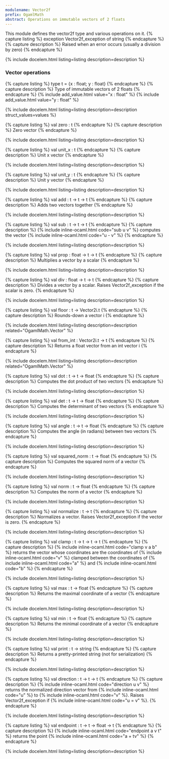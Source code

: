 ```yaml
---
modulename: Vector2f 
prefix: OgamlMath
abstract: Operations on immutable vectors of 2 floats 
---
```



This module defines the vector2f type and various operations on it. 
{% capture listing %}
exception Vector2f_exception of string
{% endcapture %}
{% capture description %}
Raised when an error occurs (usually a division by zero) 
{% endcapture %}

{% include docelem.html listing=listing description=description  %}

### Vector operations 

{% capture listing %}
type t = {x : float; y : float}
{% endcapture %}
{% capture description %}
Type of immutable vectors of 2 floats 
{% endcapture %}
{% include add_value.html value="x : float" %}
{% include add_value.html value="y : float" %}

{% include docelem.html listing=listing description=description struct_values=values %}

{% capture listing %}
val zero : t
{% endcapture %}
{% capture description %}
Zero vector 
{% endcapture %}

{% include docelem.html listing=listing description=description  %}

{% capture listing %}
val unit_x : t
{% endcapture %}
{% capture description %}
Unit x vector 
{% endcapture %}

{% include docelem.html listing=listing description=description  %}

{% capture listing %}
val unit_y : t
{% endcapture %}
{% capture description %}
Unit y vector 
{% endcapture %}

{% include docelem.html listing=listing description=description  %}

{% capture listing %}
val add : t -> t -> t
{% endcapture %}
{% capture description %}
Adds two vectors together 
{% endcapture %}

{% include docelem.html listing=listing description=description  %}

{% capture listing %}
val sub : t -> t -> t
{% endcapture %}
{% capture description %}
{% include inline-ocaml.html code="sub u v" %} computes the vector {% include inline-ocaml.html code="u - v" %} 
{% endcapture %}

{% include docelem.html listing=listing description=description  %}

{% capture listing %}
val prop : float -> t -> t
{% endcapture %}
{% capture description %}
Multiplies a vector by a scalar 
{% endcapture %}

{% include docelem.html listing=listing description=description  %}

{% capture listing %}
val div : float -> t -> t
{% endcapture %}
{% capture description %}
Divides a vector by a scalar. Raises Vector2f_exception if the scalar is zero. 
{% endcapture %}

{% include docelem.html listing=listing description=description  %}

{% capture listing %}
val floor : t -> Vector2i.t
{% endcapture %}
{% capture description %}
Rounds-down a vector i 
{% endcapture %}

{% include docelem.html listing=listing description=description  related="OgamlMath.Vector" %}

{% capture listing %}
val from_int : Vector2i.t -> t
{% endcapture %}
{% capture description %}
Returns a float vector from an int vector i 
{% endcapture %}

{% include docelem.html listing=listing description=description  related="OgamlMath.Vector" %}

{% capture listing %}
val dot : t -> t -> float
{% endcapture %}
{% capture description %}
Computes the dot product of two vectors 
{% endcapture %}

{% include docelem.html listing=listing description=description  %}

{% capture listing %}
val det : t -> t -> float
{% endcapture %}
{% capture description %}
Computes the determinant of two vectors 
{% endcapture %}

{% include docelem.html listing=listing description=description  %}

{% capture listing %}
val angle : t -> t -> float
{% endcapture %}
{% capture description %}
Computes the angle (in radians) between two vectors 
{% endcapture %}

{% include docelem.html listing=listing description=description  %}

{% capture listing %}
val squared_norm : t -> float
{% endcapture %}
{% capture description %}
Computes the squared norm of a vector 
{% endcapture %}

{% include docelem.html listing=listing description=description  %}

{% capture listing %}
val norm : t -> float
{% endcapture %}
{% capture description %}
Computes the norm of a vector 
{% endcapture %}

{% include docelem.html listing=listing description=description  %}

{% capture listing %}
val normalize : t -> t
{% endcapture %}
{% capture description %}
Normalizes a vector. Raises Vector2f_exception if the vector is zero. 
{% endcapture %}

{% include docelem.html listing=listing description=description  %}

{% capture listing %}
val clamp : t -> t -> t -> t
{% endcapture %}
{% capture description %}
{% include inline-ocaml.html code="clamp v a b" %} returns the vector whose coordinates are the coordinates of {% include inline-ocaml.html code="v" %}
 clamped between the coordinates of {% include inline-ocaml.html code="a" %} and {% include inline-ocaml.html code="b" %} 
{% endcapture %}

{% include docelem.html listing=listing description=description  %}

{% capture listing %}
val max : t -> float
{% endcapture %}
{% capture description %}
Returns the maximal coordinate of a vector 
{% endcapture %}

{% include docelem.html listing=listing description=description  %}

{% capture listing %}
val min : t -> float
{% endcapture %}
{% capture description %}
Returns the minimal coordinate of a vector 
{% endcapture %}

{% include docelem.html listing=listing description=description  %}

{% capture listing %}
val print : t -> string
{% endcapture %}
{% capture description %}
Returns a pretty-printed string (not for serialization) 
{% endcapture %}

{% include docelem.html listing=listing description=description  %}

{% capture listing %}
val direction : t -> t -> t
{% endcapture %}
{% capture description %}
{% include inline-ocaml.html code="direction u v" %} returns the normalized direction vector from {% include inline-ocaml.html code="u" %} to {% include inline-ocaml.html code="v" %}.
 Raises Vector2f_exception if {% include inline-ocaml.html code="u = v" %}. 
{% endcapture %}

{% include docelem.html listing=listing description=description  %}

{% capture listing %}
val endpoint : t -> t -> float -> t
{% endcapture %}
{% capture description %}
{% include inline-ocaml.html code="endpoint a v t" %} returns the point {% include inline-ocaml.html code="a + tv" %} 
{% endcapture %}

{% include docelem.html listing=listing description=description  %}

